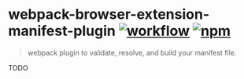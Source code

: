 [action-image]: https://github.com/cezaraugusto/webpack-browser-extension-manifest-plugin/workflows/CI/badge.svg
[action-url]: https://github.com/cezaraugusto/webpack-browser-extension-manifest-plugin/actions?query=workflow%3ACI
[npm-image]: https://img.shields.io/npm/v/webpack-browser-extension-manifest-plugin.svg
[npm-url]: https://npmjs.org/package/webpack-browser-extension-manifest-plugin

# webpack-browser-extension-manifest-plugin [![workflow][action-image]][action-url] [![npm][npm-image]][npm-url]

> webpack plugin to validate, resolve, and build your manifest file.

TODO
